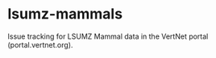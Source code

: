lsumz-mammals
=============

Issue tracking for LSUMZ Mammal data in the VertNet portal (portal.vertnet.org).
